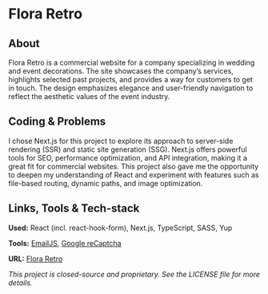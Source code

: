 # Flora Retro

## About

Flora Retro is a commercial website for a company specializing in wedding and event decorations. The site showcases the company’s services, highlights selected past projects, and provides a way for customers to get in touch. The design emphasizes elegance and user-friendly navigation to reflect the aesthetic values of the event industry.

## Coding & Problems

I chose Next.js for this project to explore its approach to server-side rendering (SSR) and static site generation (SSG). Next.js offers powerful tools for SEO, performance optimization, and API integration, making it a great fit for commercial websites. This project also gave me the opportunity to deepen my understanding of React and experiment with features such as file-based routing, dynamic paths, and image optimization.

## Links, Tools & Tech-stack

**Used:** React (incl. react-hook-form), Next.js, TypeScript, SASS, Yup

**Tools:** [EmailJS](https://www.emailjs.com/), [Google reCaptcha](https://www.google.com/recaptcha/about/)

**URL:** [Flora Retro](https://flora-retro.pl/)

_This project is closed-source and proprietary. See the LICENSE file for more details._
